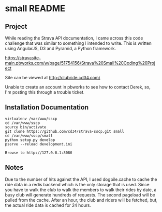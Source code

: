 small README
==================

Project
-------

While reading the Strava API documentation, I came across this code challenge
that was similar to something I intended to write. This is written using
AngularJS, D3 and Pyramid, a Python framework.

https://stravasite-main.pbworks.com/w/page/51754156/Strava%20Small%20Coding%20Project

Site can be viewed at http://clubride.cd34.com/

Unable to create an account in pbworks to see how to contact Derek, so, I'm 
posting this through a trouble ticket.

Installation Documentation
---------------

    virtualenv /var/www/sscp
    cd /var/www/sscp
    source bin/activate
    git clone https://github.com/cd34/strava-sscp.git small
    cd /var/www/sscp/small
    python setup.py develop
    pserve --reload development.ini

    Browse to http://127.0.0.1:8080

Notes
-----

Due to the number of hits against the API, I used dogpile.cache to cache
the ride data in a redis backend which is the only storage that is used.
Since you have to walk the club to walk the members to walk their rides
by date, a busy club will generate hundreds of requests. The second pageload
will be pulled from the cache. After an hour, the club and riders will be 
fetched, but, the actual ride data is cached for 24 hours.
